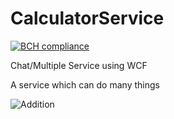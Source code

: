 # CalculatorService

[![BCH compliance](https://bettercodehub.com/edge/badge/rk16449/ChatService?branch=master)](https://bettercodehub.com/)

Chat/Multiple Service using WCF

A service which can do many things

![Addition](../master/Screenshots/addition.JPG)
